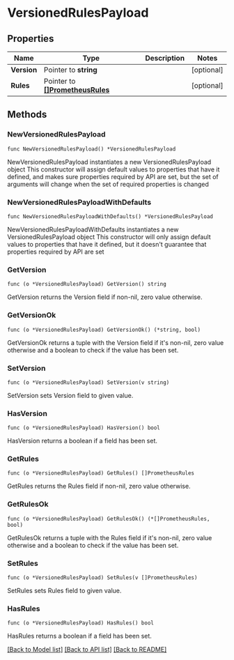 # VersionedRulesPayload

## Properties

Name | Type | Description | Notes
------------ | ------------- | ------------- | -------------
**Version** | Pointer to **string** |  | [optional] 
**Rules** | Pointer to [**[]PrometheusRules**](PrometheusRules.md) |  | [optional] 

## Methods

### NewVersionedRulesPayload

`func NewVersionedRulesPayload() *VersionedRulesPayload`

NewVersionedRulesPayload instantiates a new VersionedRulesPayload object
This constructor will assign default values to properties that have it defined,
and makes sure properties required by API are set, but the set of arguments
will change when the set of required properties is changed

### NewVersionedRulesPayloadWithDefaults

`func NewVersionedRulesPayloadWithDefaults() *VersionedRulesPayload`

NewVersionedRulesPayloadWithDefaults instantiates a new VersionedRulesPayload object
This constructor will only assign default values to properties that have it defined,
but it doesn't guarantee that properties required by API are set

### GetVersion

`func (o *VersionedRulesPayload) GetVersion() string`

GetVersion returns the Version field if non-nil, zero value otherwise.

### GetVersionOk

`func (o *VersionedRulesPayload) GetVersionOk() (*string, bool)`

GetVersionOk returns a tuple with the Version field if it's non-nil, zero value otherwise
and a boolean to check if the value has been set.

### SetVersion

`func (o *VersionedRulesPayload) SetVersion(v string)`

SetVersion sets Version field to given value.

### HasVersion

`func (o *VersionedRulesPayload) HasVersion() bool`

HasVersion returns a boolean if a field has been set.

### GetRules

`func (o *VersionedRulesPayload) GetRules() []PrometheusRules`

GetRules returns the Rules field if non-nil, zero value otherwise.

### GetRulesOk

`func (o *VersionedRulesPayload) GetRulesOk() (*[]PrometheusRules, bool)`

GetRulesOk returns a tuple with the Rules field if it's non-nil, zero value otherwise
and a boolean to check if the value has been set.

### SetRules

`func (o *VersionedRulesPayload) SetRules(v []PrometheusRules)`

SetRules sets Rules field to given value.

### HasRules

`func (o *VersionedRulesPayload) HasRules() bool`

HasRules returns a boolean if a field has been set.


[[Back to Model list]](../README.md#documentation-for-models) [[Back to API list]](../README.md#documentation-for-api-endpoints) [[Back to README]](../README.md)


